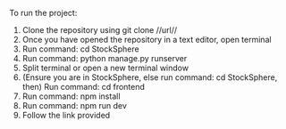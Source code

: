 To run the project:
1. Clone the repository using git clone //url//
2. Once you have opened the repository in a text editor, open terminal
3. Run command: cd StockSphere
4. Run command: python manage.py runserver
5. Split terminal or open a new terminal window
6. (Ensure you are in StockSphere, else run command: cd StockSphere, then) Run command: cd frontend
7. Run command: npm install
8. Run command: npm run dev
9. Follow the link provided
